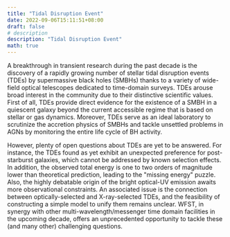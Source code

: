 ```yaml
---
title: "Tidal Disruption Event"
date: 2022-09-06T15:11:51+08:00
draft: false
# description
description: "Tidal Disruption Event"
math: true
---
```


A breakthrough in transient research during the past decade is the discovery of a rapidly growing number of stellar tidal disruption events (TDEs) by supermassive black holes (SMBHs) thanks to a variety of wide-field optical telescopes dedicated to time-domain surveys. TDEs arouse broad interest in the community due to their distinctive scientific values. First of all, TDEs provide direct evidence for the existence of a SMBH in a quiescent galaxy beyond the current accessible regime that is based on stellar or gas dynamics. Moreover, TDEs serve as an ideal laboratory to scrutinize the accretion physics of SMBHs and tackle unsettled problems in AGNs by monitoring the entire life cycle of BH activity.

However, plenty of open questions about TDEs are yet to be answered. For instance, the TDEs found as yet exhibit an unexpected preference for post-starburst galaxies, which cannot be addressed by known selection effects. In addition, the observed total energy is one to two orders of magnitude lower than theoretical prediction, leading to the "missing energy" puzzle. Also, the highly debatable origin of the bright optical-UV emission awaits more observational constraints. An associated issue is the connection between optically-selected and X-ray-selected TDEs, and the feasibility of constructing a simple model to unify them remains unclear. WFST, in synergy with other multi-wavelength/messenger time domain facilities in the upcoming decade, offers an unprecedented opportunity to tackle these (and many other) challenging questions.